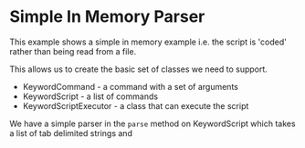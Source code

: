 # Simple In Memory Parser

This example shows a simple in memory example i.e. the script is 'coded' rather than being read from a file.

This allows us to create the basic set of classes we need to support.

- KeywordCommand - a command with a set of arguments
- KeywordScript - a list of commands
- KeywordScriptExecutor - a class that can execute the script

We have a simple parser in the `parse` method on KeywordScript which takes a list of tab delimited strings and 
